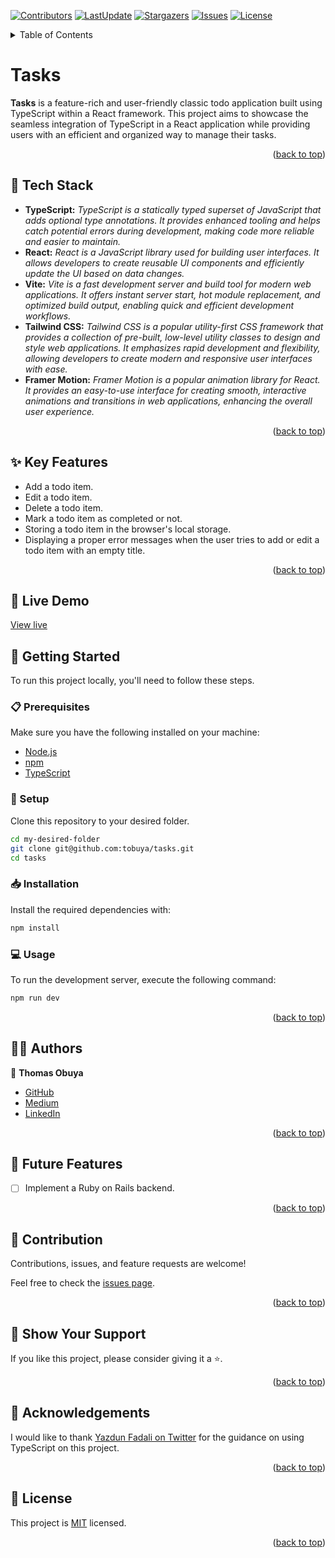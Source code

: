 <a name="readme-top"></a>
[![Contributors](https://img.shields.io/github/contributors/tobuya/tasks)](https://github.com/tobuya/tasks/graphs/contributors)
[![LastUpdate](https://img.shields.io/github/last-commit/tobuya/tasks)](https://github.com/tobuya/tasks/commits/main)
[![Stargazers](https://img.shields.io/github/stars/tobuya/tasks)](https://github.com/tobuya/tasks/stargazers)
[![Issues](https://img.shields.io/github/issues/tobuya/tasks)](https://github.com/tobuya/tasks/issues)
[![License](https://img.shields.io/github/license/tobuya/tasks)](https://github.com/tobuya/tasks/blob/main/LICENSE)

<details>
<summary>Table of Contents</summary>

- [Tasks](#-tasks)
  - [🧰 Tech Stack  ](#-tech-stack--)
  - [✨ Key Features  ](#-key-features--)
  - [🚀 Live Demo](#-live-demo--)
  - [📘 Getting Started  ](#-getting-started--)
    - [📋 Prerequisites](#-prerequisites)
    - [📂 Setup](#-setup)
    - [📥 Installation](#-installation)
    - [💻 Usage](#-usage)
  - [👨‍🚀 Authors  ](#-authors--)
  - [🎯 Future Features  ](#-future-features--)
  - [🤝 Contribution  ](#-contribution--)
  - [💖 Show Your Support  ](#-show-your-support--)
  - [🙏 Acknowledgements](#-acknowledgements)
  - [📜 License ](#-license-)
</details>

# Tasks

**Tasks** is a feature-rich and user-friendly classic todo application built using TypeScript within a React framework. This project aims to showcase the seamless integration of TypeScript in a React application while providing users with an efficient and organized way to manage their tasks.

<p align="right">(<a href="#readme-top">back to top</a>)</p>

## 🧰 Tech Stack  <a name="tech-stack"></a>
- **TypeScript:** *TypeScript is a statically typed superset of JavaScript that adds optional type annotations. It provides enhanced tooling and helps catch potential errors during development, making code more reliable and easier to maintain.*
- **React:** *React is a JavaScript library used for building user interfaces. It allows developers to create reusable UI components and efficiently update the UI based on data changes.*
- **Vite:** *Vite is a fast development server and build tool for modern web applications. It offers instant server start, hot module replacement, and optimized build output, enabling quick and efficient development workflows.*
- **Tailwind CSS:** *Tailwind CSS is a popular utility-first CSS framework that provides a collection of pre-built, low-level utility classes to design and style web applications. It emphasizes rapid development and flexibility, allowing developers to create modern and responsive user interfaces with ease.*
- **Framer Motion:** *Framer Motion is a popular animation library for React. It provides an easy-to-use interface for creating smooth, interactive animations and transitions in web applications, enhancing the overall user experience.*

<p align="right">(<a href="#readme-top">back to top</a>)</p>

## ✨ Key Features  <a name="key-features"></a>
- Add a todo item.
- Edit a todo item.
- Delete a todo item.
- Mark a todo item as completed or not.
- Storing a todo item in the browser's local storage.
- Displaying a proper error messages when the user tries to add or edit a todo item with an empty title.

<p align="right">(<a href="#readme-top">back to top</a>)</p>

## 🚀 Live Demo <a name="live-demo"></a>

 [View live](https://tobuya.github.io/tasks/)

## 📘 Getting Started  <a name="getting-started"></a>

To run this project locally, you'll need to follow these steps.

### 📋 Prerequisites

Make sure you have the following installed on your machine:
- [Node.js](https://nodejs.org)
- [npm](https://www.npmjs.com)
- [TypeScript](https://www.typescriptlang.org)

### 📂 Setup

Clone this repository to your desired folder.

```sh
cd my-desired-folder
git clone git@github.com:tobuya/tasks.git
cd tasks
```

### 📥 Installation

Install the required dependencies with:

```sh
npm install
```

### 💻 Usage

To run the development server, execute the following command:

```sh
npm run dev
```

<p align="right">(<a href="#readme-top">back to top</a>)</p>

## 👨‍🚀 Authors  <a name="author"></a>

👤 **Thomas Obuya**

- [GitHub](https://github.com/tobuya)
- [Medium](https://medium.com/@tobuya)
- [LinkedIn](https://linkedin.com/in/tobuya)


<p align="right">(<a href="#readme-top">back to top</a>)</p>

## 🎯 Future Features  <a name="future-features"></a>

- [ ] Implement a Ruby on Rails backend.

<p align="right">(<a href="#readme-top">back to top</a>)</p>

## 🤝 Contribution  <a name="contribution"></a>

Contributions, issues, and feature requests are welcome!

Feel free to check the [issues page](https://github.com/tobuya/tasks/issues).

<p align="right">(<a href="#readme-top">back to top</a>)</p>

## 💖 Show Your Support  <a name="support"></a>

If you like this project, please consider giving it a ⭐.

<p align="right">(<a href="#readme-top">back to top</a>)</p>

## 🙏 Acknowledgements

I would like to thank [Yazdun Fadali on Twitter](https://twitter.com/Yazdun) for the guidance on using TypeScript on this project.

<p align="right">(<a href="#readme-top">back to top</a>)</p>

## 📜 License <a name="license"></a>

This project is [MIT](./LICENSE) licensed.

<p align="right">(<a href="#readme-top">back to top</a>)</p>